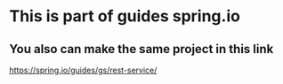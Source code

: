 # This is part of guides spring.io

## You also can make the same project in this link
https://spring.io/guides/gs/rest-service/

